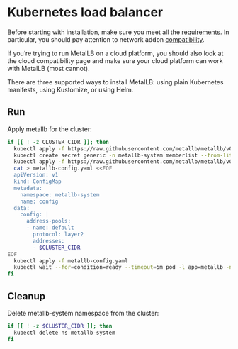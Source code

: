 # Kubernetes load balancer

Before starting with installation, make sure you meet all the [requirements](https://metallb.universe.tf/#requirements). In particular, you should pay attention to network addon [compatibility](https://metallb.universe.tf/installation/clouds/).

If you’re trying to run MetalLB on a cloud platform, you should also look at the cloud compatibility page and make sure your cloud platform can work with MetalLB (most cannot).

There are three supported ways to install MetalLB: using plain Kubernetes manifests, using Kustomize, or using Helm.

## Run

Apply metallb for the cluster:
```bash
if [[ ! -z CLUSTER_CIDR ]]; then
  kubectl apply -f https://raw.githubusercontent.com/metallb/metallb/v0.10.2/manifests/namespace.yaml
  kubectl create secret generic -n metallb-system memberlist --from-literal=secretkey="$(openssl rand -base64 128)"
  kubectl apply -f https://raw.githubusercontent.com/metallb/metallb/v0.10.2/manifests/metallb.yaml
  cat > metallb-config.yaml <<EOF
  apiVersion: v1
  kind: ConfigMap
  metadata:
    namespace: metallb-system
    name: config
  data:
    config: |
      address-pools:
      - name: default
        protocol: layer2
        addresses:
        - $CLUSTER_CIDR
EOF
  kubectl apply -f metallb-config.yaml
  kubectl wait --for=condition=ready --timeout=5m pod -l app=metallb -n metallb-system
fi
```

## Cleanup

Delete metallb-system namespace from the cluster:

```bash
if [[ ! -z $CLUSTER_CIDR ]]; then
  kubectl delete ns metallb-system
fi
```
